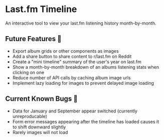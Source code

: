 # Last.fm Timeline
An interactive tool to view your last.fm listening history month-by-month.

## Future Features 📝
- Export album grids or other components as images
- Add a share button to share content to r/last.fm on Reddit
- Create a "mini timeline" summary of the user's year on last.fm
- Show a month-by-month breakdown of an albums listening stats when clicking on one
- Reduce number of API calls by caching album image urls
- Implement lazy loading for images to prevent delayed image loading

## Current Known Bugs 🐞
- Data for January and September appear switched (currently unreproducable)
- Form error messages appearing after the timeline has loaded causes it to shift downward slightly
- Rarely images will not load
